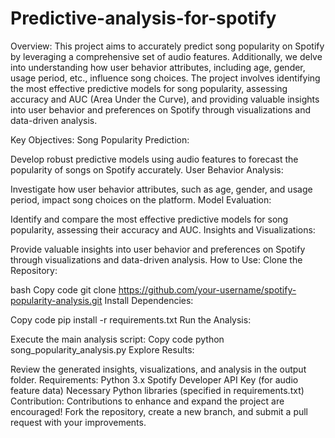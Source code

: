 # Predictive-analysis-for-spotify
Overview:
This project aims to accurately predict song popularity on Spotify by leveraging a comprehensive set of audio features. Additionally, we delve into understanding how user behavior attributes, including age, gender, usage period, etc., influence song choices. The project involves identifying the most effective predictive models for song popularity, assessing accuracy and AUC (Area Under the Curve), and providing valuable insights into user behavior and preferences on Spotify through visualizations and data-driven analysis.

Key Objectives:
Song Popularity Prediction:

Develop robust predictive models using audio features to forecast the popularity of songs on Spotify accurately.
User Behavior Analysis:

Investigate how user behavior attributes, such as age, gender, and usage period, impact song choices on the platform.
Model Evaluation:

Identify and compare the most effective predictive models for song popularity, assessing their accuracy and AUC.
Insights and Visualizations:

Provide valuable insights into user behavior and preferences on Spotify through visualizations and data-driven analysis.
How to Use:
Clone the Repository:

bash
Copy code
git clone https://github.com/your-username/spotify-popularity-analysis.git
Install Dependencies:

Copy code
pip install -r requirements.txt
Run the Analysis:

Execute the main analysis script:
Copy code
python song_popularity_analysis.py
Explore Results:

Review the generated insights, visualizations, and analysis in the output folder.
Requirements:
Python 3.x
Spotify Developer API Key (for audio feature data)
Necessary Python libraries (specified in requirements.txt)
Contribution:
Contributions to enhance and expand the project are encouraged! Fork the repository, create a new branch, and submit a pull request with your improvements.
